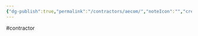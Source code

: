 ```yaml
---
{"dg-publish":true,"permalink":"/contractors/aecom/","noteIcon":"","created":"2025-01-02T14:25:19.788-06:00"}
---
```


#contractor
